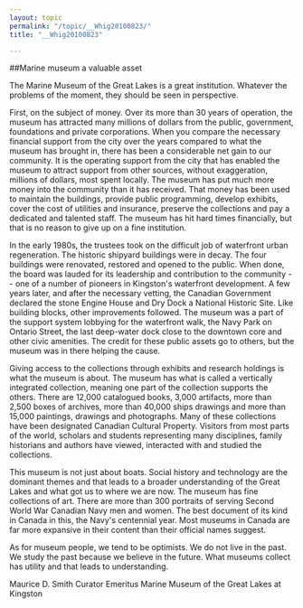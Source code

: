 ```yaml
---
layout: topic
permalink: "/topic/__Whig20100823/"
title: "__Whig20100823"

---
```


##Marine museum a valuable asset
<div class="column2">

The Marine Museum of the Great Lakes is a great institution. Whatever the problems of the moment, they should be seen in perspective.

First, on the subject of money. Over its more than 30 years of operation, the museum has attracted many millions of dollars from the public, government, foundations and private corporations. When you compare the necessary financial support from the city over the years compared to what the museum has brought in, there has been a considerable net gain to our community. It is the operating support from the city that has enabled the museum to attract support from other sources, without exaggeration, millions of dollars, most spent locally. The museum has put much more money into the community than it has received. That money has been used to maintain the buildings, provide public programming, develop exhibits, cover the cost of utilities and insurance, preserve the collections and pay a dedicated and talented staff. The museum has hit hard times financially, but that is no reason to give up on a fine institution.

In the early 1980s, the trustees took on the difficult job of waterfront urban regeneration. The historic shipyard buildings were in decay. The four buildings were renovated, restored and opened to the public. When done, the board was lauded for its leadership and contribution to the community -- one of a number of pioneers in Kingston's waterfront development. A few years later, and after the necessary vetting, the Canadian Government declared the stone Engine House and Dry Dock a National Historic Site. Like building blocks, other improvements followed. The museum was a part of the support system lobbying for the waterfront walk, the Navy Park on Ontario Street, the last deep-water dock close to the downtown core and other civic amenities. The credit for these public assets go to others, but the museum was in there helping the cause.

Giving access to the collections through exhibits and research holdings is what the museum is about. The museum has what is called a vertically integrated collection, meaning one part of the collection supports the others. There are 12,000 catalogued books, 3,000 artifacts, more than 2,500 boxes of archives, more than 40,000 ships drawings and more than 15,000 paintings, drawings and photographs. Many of these collections have been designated Canadian Cultural Property. Visitors from most parts of the world, scholars and students representing many disciplines, family historians and authors have viewed, interacted with and studied the collections.

This museum is not just about boats. Social history and technology are the dominant themes and that leads to a broader understanding of the Great Lakes and what got us to where we are now. The museum has fine collections of art. There are more than 300 portraits of serving Second World War Canadian Navy men and women. The best document of its kind in Canada in this, the Navy's centennial year. Most museums in Canada are far more expansive in their content than their official names suggest.

As for museum people, we tend to be optimists. We do not live in the past. We study the past because we believe in the future. What museums collect has utility and that leads to understanding.

</div>

Maurice D. Smith Curator Emeritus
Marine Museum of the Great Lakes at Kingston
